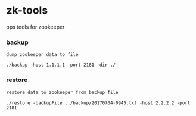 # zk-tools
ops tools for zookeeper

### backup
	dump zookeeper data to file
```
./backup -host 1.1.1.1 -port 2181 -dir ./
```

### restore
	restore data to zookeeper from backup file
```
./restore -backupFile ../backup/20170704-0945.txt -host 2.2.2.2 -port 2181
```
